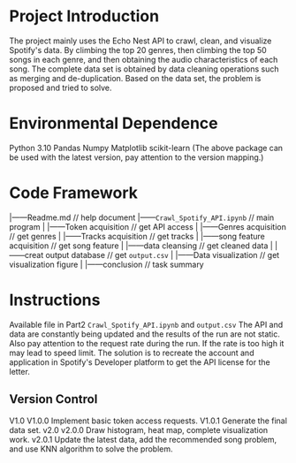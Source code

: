 # Project Introduction

The project mainly uses the Echo Nest API to crawl, clean, and visualize Spotify's data. 
By climbing the top 20 genres, then climbing the top 50 songs in each genre, and then obtaining the audio characteristics of each song. 
The complete data set is obtained by data cleaning operations such as merging and de-duplication. 
Based on the data set, the problem is proposed and tried to solve.


# Environmental Dependence

Python 3.10
Pandas
Numpy
Matplotlib
scikit-learn
(The above package can be used with the latest version, pay attention to the version mapping.)


# Code Framework

|——Readme.md                // help document
|——`Crawl_Spotify_API.ipynb`  // main program
| |——Token acquisition      // get API access
| |——Genres acquisition     // get genres
| |——Tracks acquisition     // get tracks
| |——song feature acquisition     // get song feature
| |——data cleansing         // get cleaned data
| |——creat output database  // get `output.csv`
| |——Data visualization     // get visualization figure
| |——conclusion             // task summary


# Instructions

Available file in Part2 `Crawl_Spotify_API.ipynb` and `output.csv`
The API and data are constantly being updated and the results of the run are not static. 
Also pay attention to the request rate during the run.
If the rate is too high it may lead to speed limit. 
The solution is to recreate the account and application in Spotify's Developer platform to get the API license for the letter.

## Version Control

V1.0 
  V1.0.0 Implement basic token access requests.
  V1.0.1 Generate the final data set.
v2.0 
  v2.0.0 Draw histogram, heat map, complete visualization work.
  v2.0.1 Update the latest data, add the recommended song problem, and use KNN algorithm to solve the problem.
